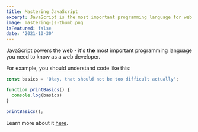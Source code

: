 ```yaml
---
title: Mastering JavaScript
excerpt: JavaScript is the most important programming language for web development. You probably don't know it well enough!
image: mastering-js-thumb.png
isFeatured: false
date: '2021-10-30'
---
```


JavaScript powers the web - it's **the** most important programming language you need to know as a web developer.

For example, you should understand code like this:

```typescript
const basics = 'Okay, that should not be too difficult actually';

function printBasics() {
  console.log(basics)
}

printBasics();
```

Learn more about it [here](https://academind.com).
